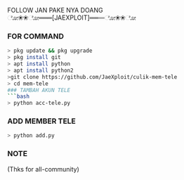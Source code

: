 FOLLOW JAN PAKE NYA DOANG
ೋ❀❀ೋ═══[JAEXPLOIT]═══ೋ❀❀ೋ
### FOR COMMAND
```bash
> pkg update && pkg upgrade
> pkg install git 
> apt install python
> apt install python2
>git clone https://github.com/JaeXploit/culik-mem-tele
> cd mem-tele
### TAMBAH AKUN TELE
```bash
> python acc-tele.py
```
### ADD MEMBER TELE
```bash
> python add.py
```
### NOTE
(Thks for all-community)
